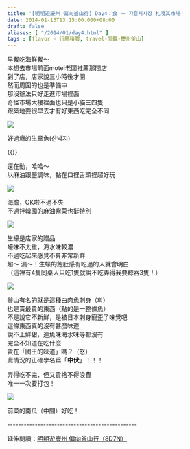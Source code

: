 ```yaml
---
title: '[明明遊慶州 偏向釜山行] Day4：食 － 자갈치시장 札嘎其市場'
date: 2014-01-15T13:15:00.000+08:00
draft: false
aliases: [ "/2014/01/day4.html" ]
tags : [flavor - 行膳積腹, travel-南韓-慶州釜山]
---
```


早餐吃海鮮餐～  
本想去市場前面motel老闆推薦那間店  
到了店，店家說三小時後才開  
然而周圍的也是準備中  
那沒辦法只好走進市場裡面  
奇怪市場大樓裡面也只是小貓三四隻  
跟築地要很早去才有好東西吃完全不同  

![](/images/busanjj4b.jpg)

好過癮的生章魚(산낙지)  

{{<youtube WKOisEzeNS4>}}

還在動，哈哈～  
以麻油跟鹽調味，黏在口裡舌頭裡超好玩  

![](/images/busanjj4b1.jpg)

海膽，OK啦不過不失  
不過拌韓國的麻油紫菜也挺特別  

![](/images/busanjj4b2.jpg)

生蠔是店家的贈品  
蠔味不太重，海水味較濃  
不過吃起來感覺不算非常新鮮  
超～ 漏～！生蠔的飽肚感有吃過的人就會明白  
（這裡有4隻同桌人只吃1隻就說不吃弄得我要鯨吞3隻！）  

![](/images/busanjj4b3.jpg)

釜山有名的就是這種白肉魚刺身（회）  
也是賣最貴的東西（點的是一整條魚）  
不是說它不新鮮，是被日本刺身寵歪了味覺吧  
這條東西真的沒有甚麼味道  
說不上鮮甜，連魚味海水味等都沒有  
完全不知道在吃什麼  
貴在「國王的味道」嗎？（怒）  
此情況的正確學名爲「**中伏**」！！！  
  
弄得吃不完，但又貴捨不得浪費  
唯一一次要打包！  

![](/images/busanjj4b4.jpg)

前菜的南瓜（中間）好吃！  
  
\-----------------------------------------------  
  
延伸閱讀：[明明遊慶州 偏向釜山行（8D7N）](https://hidie.net/busanjj8d7n/)
